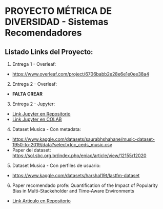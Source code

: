 # PROYECTO MÉTRICA DE DIVERSIDAD - Sistemas Recomendadores

## Listado Links del Proyecto:
1. Entrega 1 - Overleaf:
  - https://www.overleaf.com/project/6706babb2e28e6e1e0ee38a4
2. Entrega 2 - Overleaf:
  - **FALTA CREAR**
3. Entrega 2 - Jupyter:
  - [Link Jupyter en Repositorio](procesamiento_musica.ipynb)
  - [Link Jupyter en COLAB](https://colab.research.google.com/drive/141ebpYa0Y2VUWto3d36V3hcHrNHvirmk?usp=sharing)
4. Dataset Musica - Con metadata:
  - https://www.kaggle.com/datasets/saurabhshahane/music-dataset-1950-to-2019/data?select=tcc_ceds_music.csv
  - Paper del dataset: https://sol.sbc.org.br/index.php/eniac/article/view/12155/12020
5. Dataset Musica - Con perfiles de usuario:
  - https://www.kaggle.com/datasets/harshal19t/lastfm-dataset
6. Paper recomendado profe: Quantification of the Impact of Popularity Bias in Multi-Stackeholder and Time-Aware Environments
  - [Link Articulo en Repositorio](Quantification-of-Impact-RecSys.pdf)
